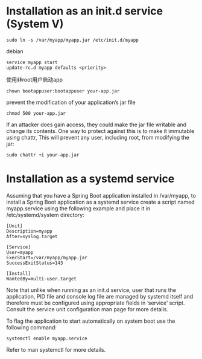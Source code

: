 # Installation as an init.d service (System V)
```shell
sudo ln -s /var/myapp/myapp.jar /etc/init.d/myapp
```

debian
```shell
service myapp start
update-rc.d myapp defaults <priority>
```

使用非root用户启动app
```shell
chown bootappuser:bootappuser your-app.jar
```

prevent the modification of your application’s jar file
```shell
chmod 500 your-app.jar
```

If an attacker does gain access, they could make the jar file writable and change its contents. One way to protect against this is to make it immutable using chattr, This will prevent any user, including root, from modifying the jar:
```shell
sudo chattr +i your-app.jar
```


# Installation as a systemd service
Assuming that you have a Spring Boot application installed in /var/myapp, to install a Spring Boot application as a systemd service create a script named myapp.service using the following example and place it in /etc/systemd/system directory:
```
[Unit]
Description=myapp
After=syslog.target

[Service]
User=myapp
ExecStart=/var/myapp/myapp.jar
SuccessExitStatus=143

[Install]
WantedBy=multi-user.target
```
Note that unlike when running as an init.d service, user that runs the application, PID file and console log file are managed by systemd itself and therefore must be configured using appropriate fields in ‘service’ script. Consult the service unit configuration man page for more details.

To flag the application to start automatically on system boot use the following command:

```
systemctl enable myapp.service
```
Refer to man systemctl for more details.
